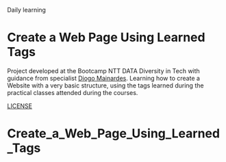 Daily learning

# Create a Web Page Using Learned Tags

Project developed at the Bootcamp NTT DATA Diversity in Tech with guidance from specialist [Diogo Mainardes](https://www.linkedin.com/in/diogomainardes/ "Diogo Mainardes").
Learning how to create a Website with a very basic structure, using the tags learned during the practical classes attended during the courses.

[LICENSE](/LICENSE)
# Create_a_Web_Page_Using_Learned_Tags
